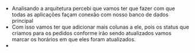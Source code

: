 
- Analisando a arquitetura percebi que vamos ter que fazer com que todas as aplicações façam conexão com nosso banco de dados principal
- Com isso vamos ter que adicionar mais colunas a ele, pois os status que criamos para os pedidos conforme irão sendo atualizados vamos marcar os horários em que eles foram atualizados.
- 